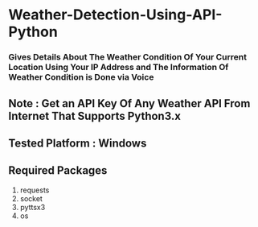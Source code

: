 # Weather-Detection-Using-API-Python

### Gives Details About The Weather Condition Of Your Current Location Using Your IP Address and The Information Of Weather Condition is Done via Voice

## Note : Get an API Key Of Any Weather API From Internet That Supports Python3.x
## Tested Platform : Windows

## Required Packages
1) requests
2) socket
3) pyttsx3
4) os
